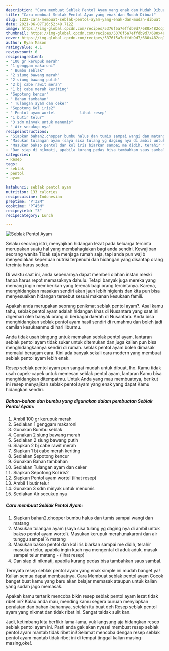 ```yaml
---
description: "Cara membuat Seblak Pentol Ayam yang enak dan Mudah Dibuat"
title: "Cara membuat Seblak Pentol Ayam yang enak dan Mudah Dibuat"
slug: 1222-cara-membuat-seblak-pentol-ayam-yang-enak-dan-mudah-dibuat
date: 2021-06-07T16:52:48.712Z
image: https://img-global.cpcdn.com/recipes/5376f5a7effdb9d7/680x482cq70/seblak-pentol-ayam-foto-resep-utama.jpg
thumbnail: https://img-global.cpcdn.com/recipes/5376f5a7effdb9d7/680x482cq70/seblak-pentol-ayam-foto-resep-utama.jpg
cover: https://img-global.cpcdn.com/recipes/5376f5a7effdb9d7/680x482cq70/seblak-pentol-ayam-foto-resep-utama.jpg
author: Ryan Mason
ratingvalue: 4.1
reviewcount: 6
recipeingredient:
- "100 gr kerupuk merah"
- "1 genggam makaroni"
- " Bumbu seblak"
- "2 siung bawang merah"
- "2 siung bawang putih"
- "2 bj cabe rawit merah"
- "1 bj cabe merah keriting"
- "Sepotong kencur"
- " Bahan tambahan"
- " Tulangan ayam dan ceker"
- "Sepotong Kol iris2"
- " Pentol ayam wortel           lihat resep"
- "1 butir telur"
- "3 sdm minyak untuk menumis"
- " Air secukup nya"
recipeinstructions:
- "Siapkan bahan2,chopper bumbu halus dan tumis sampai wangi dan matang"
- "Masukan tulangan ayam (saya sisa tulang yg daging nya di ambil untuk bakso pentol ayam wortel). Masukan kerupuk merah,makaroni dan air tunggu sampai ½ matang"
- "Masukan bakso pentol dan kol iris biarkan sampai me didih, terahir masukan telur, apabila ingin kuah nya mengental di aduk aduk, masak sampai telur matang           (lihat resep)"
- "Dan siap di nikmati, apabila kurang pedas bisa tambahkan saus sambal."
categories:
- Resep
tags:
- seblak
- pentol
- ayam

katakunci: seblak pentol ayam 
nutrition: 133 calories
recipecuisine: Indonesian
preptime: "PT32M"
cooktime: "PT45M"
recipeyield: "3"
recipecategory: Lunch

---
```



![Seblak Pentol Ayam](https://img-global.cpcdn.com/recipes/5376f5a7effdb9d7/680x482cq70/seblak-pentol-ayam-foto-resep-utama.jpg)

Selaku seorang istri, menyajikan hidangan lezat pada keluarga tercinta merupakan suatu hal yang membahagiakan bagi anda sendiri. Kewajiban seorang  wanita Tidak saja menjaga rumah saja, tapi anda pun wajib menyediakan keperluan nutrisi terpenuhi dan hidangan yang disantap orang tercinta harus sedap.

Di waktu  saat ini, anda sebenarnya dapat membeli olahan instan meski tanpa harus repot memasaknya dahulu. Tetapi banyak juga mereka yang memang ingin memberikan yang terenak bagi orang tercintanya. Karena, menghidangkan masakan sendiri akan jauh lebih higienis dan kita pun bisa menyesuaikan hidangan tersebut sesuai makanan kesukaan famili. 



Apakah anda merupakan seorang penikmat seblak pentol ayam?. Asal kamu tahu, seblak pentol ayam adalah hidangan khas di Nusantara yang saat ini digemari oleh banyak orang di berbagai daerah di Nusantara. Anda bisa menghidangkan seblak pentol ayam hasil sendiri di rumahmu dan boleh jadi camilan kesukaanmu di hari liburmu.

Anda tidak usah bingung untuk memakan seblak pentol ayam, lantaran seblak pentol ayam tidak sukar untuk ditemukan dan juga kalian pun bisa menghidangkannya sendiri di rumah. seblak pentol ayam boleh dimasak memalui beragam cara. Kini ada banyak sekali cara modern yang membuat seblak pentol ayam lebih enak.

Resep seblak pentol ayam pun sangat mudah untuk dibuat, lho. Kamu tidak usah capek-capek untuk memesan seblak pentol ayam, lantaran Kamu bisa menghidangkan ditempatmu. Untuk Anda yang mau membuatnya, berikut ini resep menyajikan seblak pentol ayam yang enak yang dapat Kamu hidangkan sendiri.

<!--inarticleads1-->

##### Bahan-bahan dan bumbu yang digunakan dalam pembuatan Seblak Pentol Ayam:

1. Ambil 100 gr kerupuk merah
1. Sediakan 1 genggam makaroni
1. Gunakan  Bumbu seblak
1. Gunakan 2 siung bawang merah
1. Sediakan 2 siung bawang putih
1. Siapkan 2 bj cabe rawit merah
1. Siapkan 1 bj cabe merah keriting
1. Sediakan Sepotong kencur
1. Gunakan  Bahan tambahan
1. Sediakan  Tulangan ayam dan ceker
1. Siapkan Sepotong Kol iris2
1. Siapkan  Pentol ayam wortel           (lihat resep)
1. Ambil 1 butir telur
1. Gunakan 3 sdm minyak untuk menumis
1. Sediakan  Air secukup nya




<!--inarticleads2-->

##### Cara membuat Seblak Pentol Ayam:

1. Siapkan bahan2,chopper bumbu halus dan tumis sampai wangi dan matang
1. Masukan tulangan ayam (saya sisa tulang yg daging nya di ambil untuk bakso pentol ayam wortel). Masukan kerupuk merah,makaroni dan air tunggu sampai ½ matang
1. Masukan bakso pentol dan kol iris biarkan sampai me didih, terahir masukan telur, apabila ingin kuah nya mengental di aduk aduk, masak sampai telur matang -           (lihat resep)
1. Dan siap di nikmati, apabila kurang pedas bisa tambahkan saus sambal.




Ternyata resep seblak pentol ayam yang enak simple ini mudah banget ya! Kalian semua dapat membuatnya. Cara Membuat seblak pentol ayam Cocok banget buat kamu yang baru akan belajar memasak ataupun untuk kalian yang sudah jago memasak.

Apakah kamu tertarik mencoba bikin resep seblak pentol ayam lezat tidak ribet ini? Kalau anda mau, mending kamu segera buruan menyiapkan peralatan dan bahan-bahannya, setelah itu buat deh Resep seblak pentol ayam yang nikmat dan tidak ribet ini. Sangat taidak sulit kan. 

Jadi, ketimbang kita berfikir lama-lama, yuk langsung aja hidangkan resep seblak pentol ayam ini. Pasti anda gak akan nyesel membuat resep seblak pentol ayam mantab tidak ribet ini! Selamat mencoba dengan resep seblak pentol ayam mantab tidak ribet ini di tempat tinggal kalian masing-masing,oke!.

